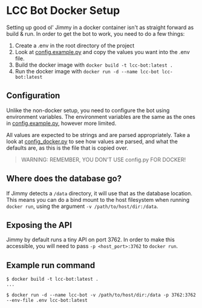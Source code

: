 # LCC Bot Docker Setup

Setting up good ol' Jimmy in a docker container isn't as straight forward as build & run.
In order to get the bot to work, you need to do a few things:

1. Create a .env in the root directory of the project
2. Look at [config.example.py](/config.example.py) and copy the values you want into the .env file.
3. Build the docker image with `docker build -t lcc-bot:latest .`
4. Run the docker image with `docker run -d --name lcc-bot lcc-bot:latest`

## Configuration
Unlike the non-docker setup, you need to configure the bot using environment variables.
The environment variables are the same as the ones in [config.example.py](/config.example.py), however more limited.

All values are expected to be strings and are parsed appropriately.
Take a look at [config_docker.py](/config_docker.py) to see how values are parsed, and what the defaults are,
as this is the file that is copied over.

> WARNING: REMEMBER, YOU DON'T USE config.py FOR DOCKER!

## Where does the database go?
If Jimmy detects a `/data` directory, it will use that as the database location. This means you can do a bind mount to the host filesystem when
running `docker run`, using the argument `-v /path/to/host/dir:/data`.

## Exposing the API
Jimmy by default runs a tiny API on port 3762. In order to make this accessible, you will need to pass `-p <host_port>:3762` to `docker run`.

## Example run command
```shell
$ docker build -t lcc-bot:latest .
...

$ docker run -d --name lcc-bot -v /path/to/host/dir:/data -p 3762:3762 --env-file .env lcc-bot:latest
```
